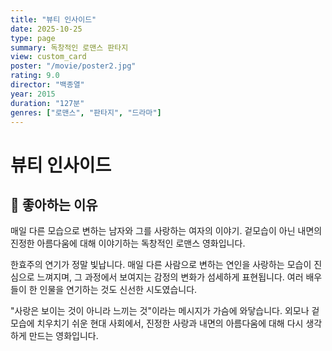 ```yaml
---
title: "뷰티 인사이드"
date: 2025-10-25
type: page
summary: 독창적인 로맨스 판타지
view: custom_card
poster: "/movie/poster2.jpg"
rating: 9.0
director: "백종열"
year: 2015
duration: "127분"
genres: ["로맨스", "판타지", "드라마"]
---
```


# 뷰티 인사이드

## 💭 좋아하는 이유

매일 다른 모습으로 변하는 남자와 그를 사랑하는 여자의 이야기. 겉모습이 아닌 내면의 진정한 아름다움에 대해 이야기하는 독창적인 로맨스 영화입니다.

한효주의 연기가 정말 빛납니다. 매일 다른 사람으로 변하는 연인을 사랑하는 모습이 진심으로 느껴지며, 그 과정에서 보여지는 감정의 변화가 섬세하게 표현됩니다. 여러 배우들이 한 인물을 연기하는 것도 신선한 시도였습니다.

"사랑은 보이는 것이 아니라 느끼는 것"이라는 메시지가 가슴에 와닿습니다. 외모나 겉모습에 치우치기 쉬운 현대 사회에서, 진정한 사랑과 내면의 아름다움에 대해 다시 생각하게 만드는 영화입니다.
